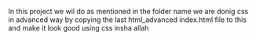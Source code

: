 In this project we wil do as mentioned in the folder name we are donig css in advanced way by copying the last html_advanced index.html file to this and make it look good using css insha allah